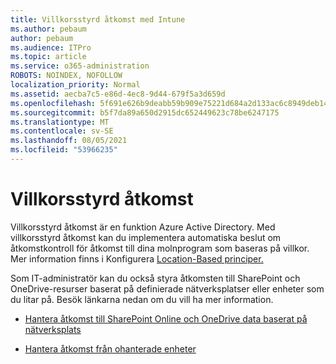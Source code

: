 ```yaml
---
title: Villkorsstyrd åtkomst med Intune
ms.author: pebaum
author: pebaum
ms.audience: ITPro
ms.topic: article
ms.service: o365-administration
ROBOTS: NOINDEX, NOFOLLOW
localization_priority: Normal
ms.assetid: aecba7c5-e86d-4ec8-9d44-679f5a3d659d
ms.openlocfilehash: 5f691e626b9deabb59b909e75221d684a2d133ac6c8949deb148b5646c0d117c
ms.sourcegitcommit: b5f7da89a650d2915dc652449623c78be6247175
ms.translationtype: MT
ms.contentlocale: sv-SE
ms.lasthandoff: 08/05/2021
ms.locfileid: "53966235"
---
```

# <a name="conditional-access"></a>Villkorsstyrd åtkomst

Villkorsstyrd åtkomst är en funktion Azure Active Directory. Med villkorsstyrd åtkomst kan du implementera automatiska beslut om åtkomstkontroll för åtkomst till dina molnprogram som baseras på villkor. Mer information finns i Konfigurera [Location-Based principer.](https://docs.microsoft.com/azure/active-directory/conditional-access/overview)

Som IT-administratör kan du också styra åtkomsten till SharePoint och OneDrive-resurser baserat på definierade nätverksplatser eller enheter som du litar på. Besök länkarna nedan om du vill ha mer information.

- [Hantera åtkomst till SharePoint Online och OneDrive data baserat på nätverksplats](https://docs.microsoft.com/sharepoint/control-access-based-on-network-location)

- [Hantera åtkomst från ohanterade enheter](https://docs.microsoft.com/sharepoint/control-access-from-unmanaged-devices)

